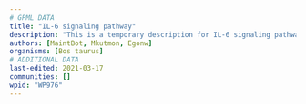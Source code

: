 ```yaml
---
# GPML DATA
title: "IL-6 signaling pathway"
description: "This is a temporary description for IL-6 signaling pathway"
authors: [MaintBot, Mkutmon, Egonw]
organisms: [Bos taurus]
# ADDITIONAL DATA
last-edited: 2021-03-17
communities: []
wpid: "WP976"
---
```


